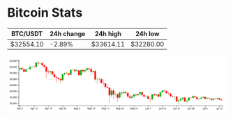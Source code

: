 # Bitcoin Stats

BTC/USDT|24h change|24h high|24h low|
|---|---|---|---|
|$32554.10|-2.89%|$33614.11|$32280.00|

<img src="./chart.svg">
